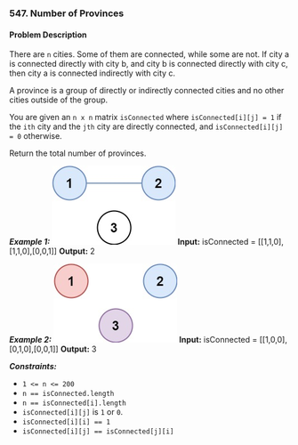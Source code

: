 ### 547. Number of Provinces

#### Problem Description

There are `n` cities. Some of them are connected, while some are not. If city a is connected directly with city b, and city b is connected directly with city c, then city a is connected indirectly with city c.

A province is a group of directly or indirectly connected cities and no other cities outside of the group.

You are given an `n x n` matrix `isConnected` where `isConnected[i][j] = 1` if the `ith` city and the `jth` city are directly connected, and `isConnected[i][j] = 0` otherwise.

Return the total number of provinces.

***Example 1:*** 
![alt text](image.png)
**Input:**  isConnected = [[1,1,0],[1,1,0],[0,0,1]]
**Output:**  2

***Example 2:*** 
![alt text](image-1.png)
**Input:**  isConnected = [[1,0,0],[0,1,0],[0,0,1]]
**Output:**  3
 
***Constraints:*** 
- `1 <= n <= 200`
- `n == isConnected.length`
- `n == isConnected[i].length`
- `isConnected[i][j]` is `1` or `0`.
- `isConnected[i][i] == 1`
- `isConnected[i][j] == isConnected[j][i]`